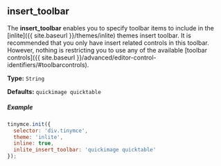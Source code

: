 ## insert_toolbar

The **insert_toolbar** enables you to specify toolbar items to include in the [inlite]({{ site.baseurl }}/themes/inlite) themes insert toolbar. It is recommended that you only have insert related controls in this toolbar. However, nothing is restricting you to use any of the available [toolbar controls]({{ site.baseurl }}/advanced/editor-control-identifiers/#toolbarcontrols).

**Type:** `String`

**Defaults:** `quickimage quicktable`

##### Example

```js
tinymce.init({
  selector: 'div.tinymce',
  theme: 'inlite',
  inline: true,
  inlite_insert_toolbar: 'quickimage quicktable'
});
```
